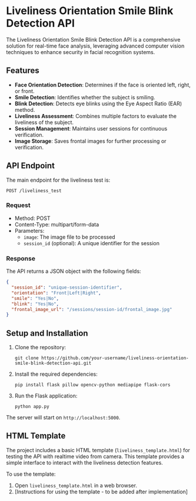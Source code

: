 # Liveliness Orientation Smile Blink Detection API

The Liveliness Orientation Smile Blink Detection API is a comprehensive solution for real-time face analysis, leveraging advanced computer vision techniques to enhance security in facial recognition systems.

## Features

- **Face Orientation Detection**: Determines if the face is oriented left, right, or front.
- **Smile Detection**: Identifies whether the subject is smiling.
- **Blink Detection**: Detects eye blinks using the Eye Aspect Ratio (EAR) method.
- **Liveliness Assessment**: Combines multiple factors to evaluate the liveliness of the subject.
- **Session Management**: Maintains user sessions for continuous verification.
- **Image Storage**: Saves frontal images for further processing or verification.

## API Endpoint

The main endpoint for the liveliness test is:

```
POST /liveliness_test
```

### Request

- Method: POST
- Content-Type: multipart/form-data
- Parameters:
  - `image`: The image file to be processed
  - `session_id` (optional): A unique identifier for the session

### Response

The API returns a JSON object with the following fields:

```json
{
  "session_id": "unique-session-identifier",
  "orientation": "Front|Left|Right",
  "smile": "Yes|No",
  "blink": "Yes|No",
  "frontal_image_url": "/sessions/session-id/frontal_image.jpg"
}
```

## Setup and Installation

1. Clone the repository:
   ```
   git clone https://github.com/your-username/liveliness-orientation-smile-blink-detection-api.git
   ```

2. Install the required dependencies:
   ```
   pip install flask pillow opencv-python mediapipe flask-cors
   ```

3. Run the Flask application:
   ```
   python app.py
   ```

The server will start on `http://localhost:5000`.

## HTML Template

The project includes a basic HTML template (`liveliness_template.html`) for testing the API with realtime video from camera. This template provides a simple interface to interact with the liveliness detection features.

To use the template:
1. Open `liveliness_template.html` in a web browser.
2. [Instructions for using the template - to be added after implementation]
